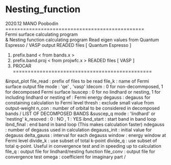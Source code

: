 # Nesting_function <br>
  2020.12 MANO Poobodin <br>
=============================================== <br>
 Fermi surface calculating program <br>
 & Nesting function calculating program
 Read eigen values from Quantum Espresso / VASP output
 READED files [ Quantum Espresso ]
 1. prefix.band       < from bands.x   >
 2. prefix.band.proj  < from projwfc.x >
 READED files [ VASP ]
 1. PROCAR
===============================================

 &input_plot
 file_read     : prefix of files to be read
 file_k        : name of Fermi surface output file
 mode          : 'qe' , 'vasp'
 ldecom        : 0 for non-decommposed,
                 1 for decomposed Fermi surface
 lsuscep       : 0 for no lindhard or nesting,
                 1 for including lindhard or nesting
 ef            : Fermi energy
 degauss       : degauss for constaining calculation to Fermi level
 thresh        : exclude small value from output-weight
 n_con         : number of orbital to be considered in decomposed bands
 /
 LIST OF DECOMPOSED BANDS
 &suscep_q
 mode          : 'lindhard' or 'nesting'
 k_resoved     : 0 : NO , 1 : YES
 ibnd_start    : start band in band loop
 ibnd_final    : end band in band loop (This makes calculation faster)
 ndegauss      : number of degauss used in calculation
 degauss_init  : initial value for degauss
 delta_gauss   : interval for each degauss
 window        : energy window at Fermi level
 divide_k      : use subset of total k-point
 divide_q      : use subset of total q-point. Useful in convergence test
                 and in speeding up to calculation
 file_q        : output file for lindhard/nesting function
 file_conv     : output file for convergence test
 omega         : coefficient for imaginary part
 /
